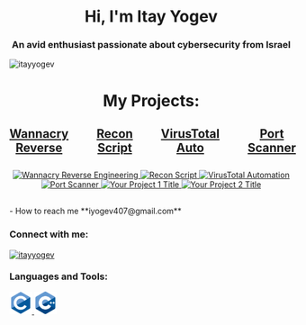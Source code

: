 <h1 align="center">Hi, I'm Itay Yogev</h1>
<h3 align="center">An avid enthusiast passionate about cybersecurity from Israel</h3>

<p align="left" style="margin-bottom: 15px;">
<img src="https://komarev.com/ghpvc/?username=itayyogev&label=Profile%20views&color=0e75b6&style=flat" alt="itayyogev" />
</p>

<h1 align="center">My Projects:</h1>

<h2 align="center" style="display: flex; justify-content: space-between; gap: 50px;">
  <a href="https://github.com/ItayYogev/Wannacry-Reverse-Engineering" style="margin-bottom: 10px;">Wannacry Reverse</a>
  <a href="https://github.com/ItayYogev/Reconnaissance-Script-Bash-" style="margin-bottom: 10px;">Recon Script</a>
  <a href="https://github.com/ItayYogev/VirusTotal-Automation" style="margin-bottom: 10px;">VirusTotal Auto</a>
  <a href="https://github.com/ItayYogev/Port-Scanner" style="margin-bottom: 10px;">Port Scanner</a>
</h2>

<p align="center" style="margin-bottom: 30px;">
<a href="https://github.com/ItayYogev/Wannacry-Reverse-Engineering">
<img src="https://www.novabackup.com/hs-fs/hubfs/WannaCry.jpg?width=679&name=WannaCry.jpg" width="200" height="200" alt="Wannacry Reverse Engineering">
</a>
<a href="https://github.com/ItayYogev/Reconnaissance-Script-Bash-">
<img src="https://i.ytimg.com/vi/H2JQGGuIK58/hqdefault.jpg" width="200" height="200" alt="Recon Script">
</a>
<a href="https://github.com/ItayYogev/VirusTotal-Automation">
<img src="https://i.ytimg.com/vi/jOJwiqcLIEc/maxresdefault.jpg" width="200" height="200" alt="VirusTotal Automation">
</a>
<a href="https://github.com/ItayYogev/Port-Scanner">
<img src="https://i.ytimg.com/vi/8sPoMcsnlSg/maxresdefault.jpg" width="200" height="200" alt="Port Scanner">
</a>
<a href="https://github.com/YourUsername/Your-Project1">
<img src="Link to Your Project 1 Image" width="200" height="200" alt="Your Project 1 Title">
</a>
<a href="https://github.com/YourUsername/Your-Project2">
<img src="Link to Your Project 2 Image" width="200" height="200" alt="Your Project 2 Title">
</a>
</p>

<p align="left" style="margin-bottom: 15px;">- How to reach me **iyogev407@gmail.com**</p>

<h3 align="left">Connect with me:</h3>
<p align="left">
<a href="https://linkedin.com/in/itayyogev" target="blank">
<img align="center" src="https://raw.githubusercontent.com/rahuldkjain/github-profile-readme-generator/master/src/images/icons/Social/linked-in-alt.svg" alt="itayyogev" height="30" width="40" />
</a>
</p>

<h3 align="left" style="margin-top: 20px;">Languages and Tools:</h3>
<p align="left">
<a href="https://www.cprogramming.com/" target="_blank" rel="noreferrer">
<img src="https://raw.githubusercontent.com/devicons/devicon/master/icons/c/c-original.svg" alt="c" width="40" height="40"/>
</a>
<a href="https://www.w3schools.com/cpp/" target="_blank" rel="noreferrer">
<img src="https://raw.githubusercontent.com/devicons/devicon/master/icons/cplusplus/cplusplus-original.svg" alt="cplusplus" width="40" height="40"/>
</a>
</p>
